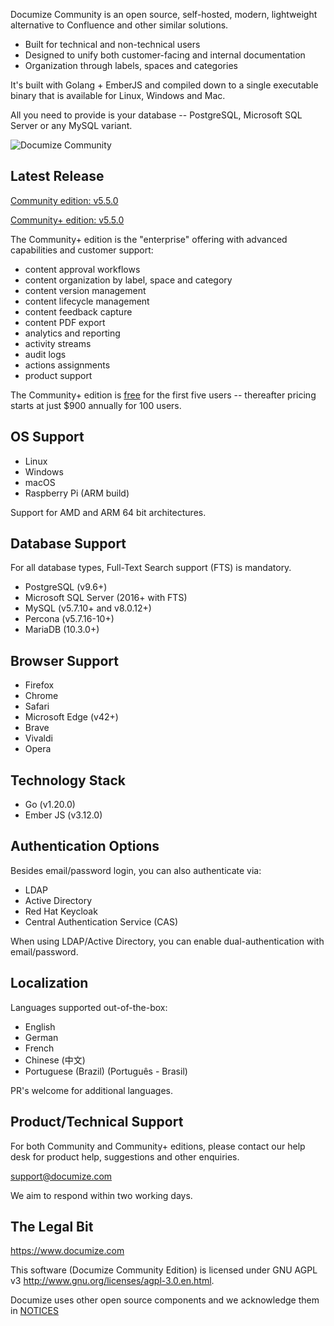 Documize Community is an open source, self-hosted, modern, lightweight alternative to Confluence and other similar solutions.

- Built for technical and non-technical users
- Designed to unify both customer-facing and internal documentation
- Organization through labels, spaces and categories

It's built with Golang + EmberJS and compiled down to a single executable binary that is available for Linux, Windows and Mac.

All you need to provide is your database -- PostgreSQL, Microsoft SQL Server or any MySQL variant.

![Documize Community](https://github.com/documize/community/blob/master/screenshot.png?raw=true)

## Latest Release

[Community edition: v5.5.0](https://github.com/documize/community/releases)

[Community+ edition: v5.5.0](https://www.documize.com/community/get-started)

The Community+ edition is the "enterprise" offering with advanced capabilities and customer support:

- content approval workflows
- content organization by label, space and category
- content version management
- content lifecycle management
- content feedback capture
- content PDF export
- analytics and reporting
- activity streams
- audit logs
- actions assignments
- product support

The Community+ edition is [free](https://www.documize.com/community/get-started) for the first five users -- thereafter pricing starts at just $900 annually for 100 users.

## OS Support

- Linux
- Windows
- macOS
- Raspberry Pi (ARM build)

Support for AMD and ARM 64 bit architectures.

## Database Support

For all database types, Full-Text Search support (FTS) is mandatory.

- PostgreSQL (v9.6+)
- Microsoft SQL Server (2016+ with FTS)
- MySQL (v5.7.10+ and v8.0.12+)
- Percona (v5.7.16-10+)
- MariaDB (10.3.0+)

## Browser Support

- Firefox
- Chrome
- Safari
- Microsoft Edge (v42+)
- Brave
- Vivaldi
- Opera

## Technology Stack

- Go (v1.20.0)
- Ember JS (v3.12.0)

## Authentication Options

Besides email/password login, you can also authenticate via:

* LDAP
* Active Directory
* Red Hat Keycloak
* Central Authentication Service (CAS)

When using LDAP/Active Directory, you can enable dual-authentication with email/password.

## Localization

Languages supported out-of-the-box:

- English
- German
- French
- Chinese (中文)
- Portuguese (Brazil) (Português - Brasil)

PR's welcome for additional languages.

## Product/Technical Support

For both Community and Community+ editions, please contact our help desk for product help, suggestions and other enquiries.

<support@documize.com>

We aim to respond within two working days.

## The Legal Bit

<https://www.documize.com>

This software (Documize Community Edition) is licensed under GNU AGPL v3 <http://www.gnu.org/licenses/agpl-3.0.en.html>.

Documize uses other open source components and we acknowledge them in [NOTICES](NOTICES.md)
